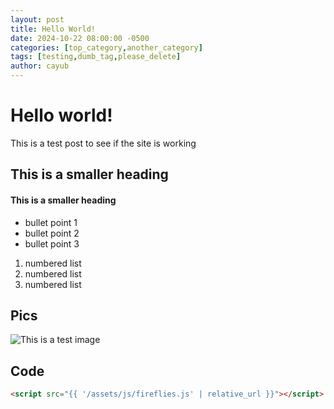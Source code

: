 ```yaml
---
layout: post
title: Hello World!
date: 2024-10-22 08:00:00 -0500
categories: [top_category,another_category]
tags: [testing,dumb_tag,please_delete]
author: cayub
---
```


# Hello world!

This is a test post to see if the site is working

## This is a smaller heading 

#### This is a smaller heading


- bullet point 1
- bullet point 2
- bullet point 3
1. numbered list
2. numbered list
3. numbered list

## Pics
![This is a test image](https://upload.wikimedia.org/wikipedia/en/1/11/Disaster_Girl.jpg)

## Code

```html
<script src="{{ '/assets/js/fireflies.js' | relative_url }}"></script>
```
